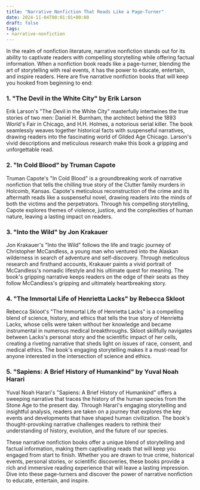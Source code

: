 ```yaml
---
title: "Narrative Nonfiction That Reads Like a Page-Turner"
date: 2024-11-04T00:01:01+00:00
draft: false
tags:
- narrative-nonfiction
---
```


In the realm of nonfiction literature, narrative nonfiction stands out for its ability to captivate readers with compelling storytelling while offering factual information. When a nonfiction book reads like a page-turner, blending the art of storytelling with real events, it has the power to educate, entertain, and inspire readers. Here are five narrative nonfiction books that will keep you hooked from beginning to end:

### 1. "The Devil in the White City" by Erik Larson

Erik Larson's "The Devil in the White City" masterfully intertwines the true stories of two men: Daniel H. Burnham, the architect behind the 1893 World's Fair in Chicago, and H.H. Holmes, a notorious serial killer. The book seamlessly weaves together historical facts with suspenseful narratives, drawing readers into the fascinating world of Gilded Age Chicago. Larson's vivid descriptions and meticulous research make this book a gripping and unforgettable read.

### 2. "In Cold Blood" by Truman Capote

Truman Capote's "In Cold Blood" is a groundbreaking work of narrative nonfiction that tells the chilling true story of the Clutter family murders in Holcomb, Kansas. Capote's meticulous reconstruction of the crime and its aftermath reads like a suspenseful novel, drawing readers into the minds of both the victims and the perpetrators. Through his compelling storytelling, Capote explores themes of violence, justice, and the complexities of human nature, leaving a lasting impact on readers.

### 3. "Into the Wild" by Jon Krakauer

Jon Krakauer's "Into the Wild" follows the life and tragic journey of Christopher McCandless, a young man who ventured into the Alaskan wilderness in search of adventure and self-discovery. Through meticulous research and firsthand accounts, Krakauer paints a vivid portrait of McCandless's nomadic lifestyle and his ultimate quest for meaning. The book's gripping narrative keeps readers on the edge of their seats as they follow McCandless's gripping and ultimately heartbreaking story.

### 4. "The Immortal Life of Henrietta Lacks" by Rebecca Skloot

Rebecca Skloot's "The Immortal Life of Henrietta Lacks" is a compelling blend of science, history, and ethics that tells the true story of Henrietta Lacks, whose cells were taken without her knowledge and became instrumental in numerous medical breakthroughs. Skloot skillfully navigates between Lacks's personal story and the scientific impact of her cells, creating a riveting narrative that sheds light on issues of race, consent, and medical ethics. The book's engaging storytelling makes it a must-read for anyone interested in the intersection of science and ethics.

### 5. "Sapiens: A Brief History of Humankind" by Yuval Noah Harari

Yuval Noah Harari's "Sapiens: A Brief History of Humankind" offers a sweeping narrative that traces the history of the human species from the Stone Age to the present day. Through Harari's engaging storytelling and insightful analysis, readers are taken on a journey that explores the key events and developments that have shaped human civilization. The book's thought-provoking narrative challenges readers to rethink their understanding of history, evolution, and the future of our species.

These narrative nonfiction books offer a unique blend of storytelling and factual information, making them captivating reads that will keep you engaged from start to finish. Whether you are drawn to true crime, historical events, personal stories, or scientific discoveries, these books provide a rich and immersive reading experience that will leave a lasting impression. Dive into these page-turners and discover the power of narrative nonfiction to educate, entertain, and inspire.